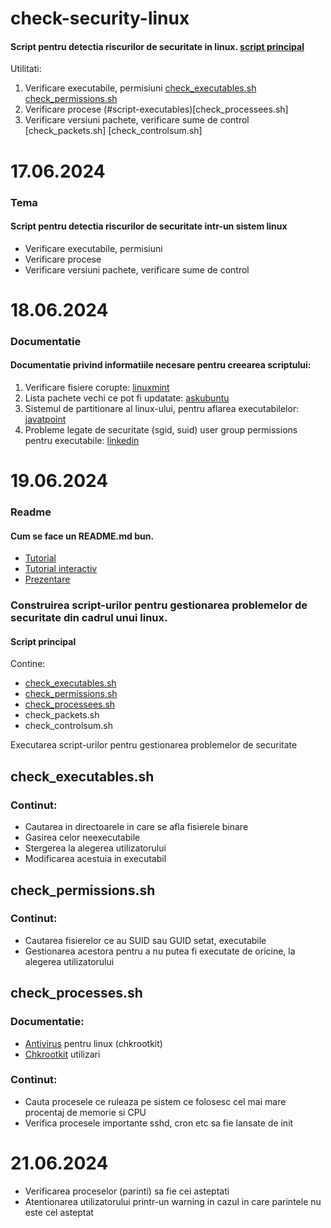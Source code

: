 # check-security-linux
#### Script pentru detectia riscurilor de securitate in linux. [script principal](#script)  
Utilitati:  
1. Verificare executabile, permisiuni [check_executables.sh](#script-executables) [check_permissions.sh](#script-permissions)
2. Verificare procese (#script-executables)[check_processees.sh]
3. Verificare versiuni pachete, verificare sume de control [check_packets.sh] [check_controlsum.sh]

# 17.06.2024
### Tema
#### Script pentru detectia riscurilor de securitate intr-un sistem linux
* Verificare executabile, permisiuni
* Verificare procese
* Verificare versiuni pachete, verificare sume de control

# 18.06.2024
### Documentatie
#### Documentatie privind informatiile necesare pentru creearea scriptului:
1. Verificare fisiere corupte: [linuxmint](https://forums.linuxmint.com/viewtopic.php?t=359105)  
2. Lista pachete vechi ce pot fi updatate: [askubuntu](https://askubuntu.com/questions/221385/how-to-find-which-package-can-be-updated)  
3. Sistemul de partitionare al linux-ului, pentru aflarea executabilelor: [javatpoint](https://www.javatpoint.com/linux-file-system)  
4. Probleme legate de securitate (sgid, suid) user group permissions pentru executabile: [linkedin](https://www.linkedin.com/advice/3/what-implications-setting-suid-sgid-sticky-abvde)

# 19.06.2024
### Readme
#### Cum se face un README.md bun.  
* [Tutorial](https://medium.com/@saumya.ranjan/how-to-write-a-readme-md-file-markdown-file-20cb7cbcd6f)  
* [Tutorial interactiv](https://www.markdowntutorial.com/)
* [Prezentare](https://www.freecodecamp.org/news/how-to-write-a-good-readme-file/)

### Construirea script-urilor pentru gestionarea problemelor de securitate din cadrul unui linux.  
#### Script principal
<a name="script"></a>
Contine:  
* [check_executables.sh](#script-executables)
* [check_permissions.sh](#script-permissions)
* [check_processees.sh](#script-executables)
* check_packets.sh
* check_controlsum.sh

Executarea script-urilor pentru gestionarea problemelor de securitate

## check_executables.sh
<a name="script-executables"></a>
### Continut:
* Cautarea in directoarele in care se afla fisierele binare
* Gasirea celor neexecutabile
* Stergerea la alegerea utilizatorului
* Modificarea acestuia in executabil

## check_permissions.sh
<a name="script-permissions"></a>
### Continut:
* Cautarea fisierelor ce au SUID sau GUID setat, executabile
* Gestionarea acestora pentru a nu putea fi executate de oricine, la alegerea utilizatorului

## check_processes.sh
<a name="script-processes"></a>
### Documentatie:
* [Antivirus](https://www.linkedin.com/advice/3/what-best-ways-troubleshoot-linux-system-5z1tc) pentru linux (chkrootkit)
* [Chkrootkit](https://www.kali.org/tools/chkrootkit/) utilizari

### Continut:
* Cauta procesele ce ruleaza pe sistem ce folosesc cel mai mare procentaj de memorie si CPU
* Verifica procesele importante sshd, cron etc sa fie lansate de init

# 21.06.2024
* Verificarea proceselor (parinti) sa fie cei asteptati
* Atentionarea utilizatorului printr-un warning in cazul in care parintele nu este cel asteptat